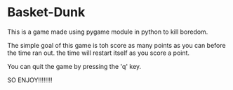 # Basket-Dunk
This is a game made using pygame module in python to kill boredom.

The simple goal of this game is toh score as many points as you can before the time ran out.
the time will restart itself as you score a point.

You can quit the game by pressing the 'q' key.

SO ENJOY!!!!!!!!
